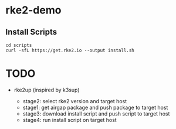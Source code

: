 # rke2-demo

## Install Scripts

```
cd scripts
curl -sfL https://get.rke2.io --output install.sh
```

# TODO

- rke2up (inspired by k3sup)

    - stage2: select rke2 version and target host
    - stage1: get airgap package and push package to target host
    - stage3: download install script and push script to target host
    - stage4: run install script on target host
